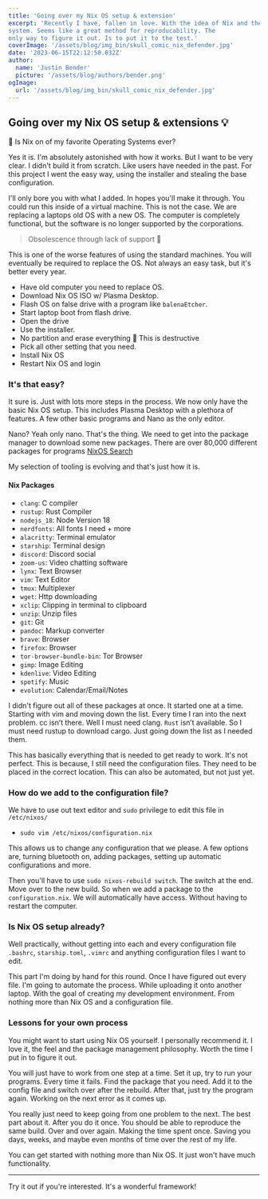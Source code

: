 ```yaml
---
title: 'Going over my Nix OS setup & extension'
excerpt: 'Recently I have, fallen in love. With the idea of Nix and the operating
system. Seems like a great method for reproducability. The
only way to figure it out. Is to put it to the test.'
coverImage: '/assets/blog/img_bin/skull_comic_nix_defender.jpg'
date: '2023-06-15T22:12:50.032Z'
author:
  name: 'Justin Bender'
  picture: '/assets/blog/authors/bender.png'
ogImage:
  url: '/assets/blog/img_bin/skull_comic_nix_defender.jpg'
---
```


## Going over my Nix OS setup & extensions 💡

💬 Is Nix on of my favorite Operating Systems ever?

Yes it is. I'm absolutely astonished with how it works. But I want to be
very clear. I didn't build it from scratch. Like users have needed in the
past. For this project I went the easy way, using the installer and
stealing the base configuration.

I'll only bore you with what I added. In hopes you'll make it through.
You could run this inside of a virtual machine. This is not the case. We
are replacing a laptops old OS with a new OS. The computer is completely
functional, but the software is no longer supported by the corporations.

> Obsolescence through lack of support 🤬

This is one of the worse features of using the standard machines. You
will eventually be required to replace the OS. Not always an easy task,
but it's better every year.

* Have old computer you need to replace OS.
* Download Nix OS ISO w/ Plasma Desktop.
* Flash OS on false drive with a program like `balenaEtcher`.
* Start laptop boot from flash drive.
* Open the drive
* Use the installer.
* No partition and erase everything 🛑 This is destructive
* Pick all other setting that you need.
* Install Nix OS
* Restart Nix OS and login

### It's that easy?

It sure is. Just with lots more steps in the process. We now only have
the basic Nix OS setup. This includes Plasma Desktop with a plethora of
features. A few other basic programs and Nano as the only editor.

Nano? Yeah only nano. That's the thing. We need to get into the package
manager to download some new packages. There are over 80,000 different
packages for programs [NixOS Search](https://search.nixos.org/packages)

My selection of tooling is evolving and that's just how it is.

#### Nix Packages

* `clang`: C compiler
* `rustup`: Rust Compiler
* `nodejs_18`: Node Version 18
* `nerdfonts`: All fonts I need + more
* `alacritty`: Terminal emulator
* `starship`: Terminal design
* `discord`: Discord social
* `zoom-us`: Video chatting software
* `lynx`: Text Browser
* `vim`: Text Editor
* `tmux`: Multiplexer
* `wget`: Http downloading
* `xclip`: Clipping in terminal to clipboard
* `unzip`: Unzip files
* `git`: Git
* `pandoc`: Markup converter
* `brave`: Browser
* `firefox`: Browser
* `tor-browser-bundle-bin`: Tor Browser
* `gimp`: Image Editing
* `kdenlive`: Video Editing
* `spotify`: Music
* `evolution`: Calendar/Email/Notes


I didn't figure out all of these packages at once. It started one at a
time. Starting with vim and moving down the list. Every time I ran into
the next problem. cc isn’t there. Well I must need clang. `Rust` isn’t
available. So I must need rustup to download cargo. Just going down the
list as I needed them.

This has basically everything that is needed to get ready to work. It's
not perfect. This is because, I still need the configuration files. They
need to be placed in the correct location. This can also be automated,
but not just yet.

### How do we add to the configuration file?

We have to use out text editor and `sudo` privilege to edit this file in
`/etc/nixos/`

* `sudo vim /etc/nixos/configuration.nix`

This allows us to change any configuration that we please. A few options
are, turning bluetooth on, adding packages, setting up automatic
configurations and more.

Then you'll have to use `sudo nixos-rebuild switch`. The switch at the
end. Move over to the new build. So when we add a package to the
`configuration.nix`. We will automatically have access. Without having
to restart the computer.

### Is Nix OS setup already?

Well practically, without getting into each and every configuration file
`.bashrc`, `starship.toml`, `.vimrc` and anything configuration files I
want to edit.

This part I'm doing by hand for this round. Once I have figured out
every file. I'm going to automate the process. While uploading it onto
another laptop. With the goal of creating my development environment.
From nothing more than Nix OS and a configuration file.

### Lessons for your own process

You might want to start using Nix OS yourself. I personally recommend
it. I love it, the feel and the package management philosophy. Worth the
time I put in to figure it out.

You will just have to work from one step at a time. Set it up, try to
run your programs. Every time it fails. Find the package that you need.
Add it to the config file and switch over after the rebuild. After that,
just try the program again. Working on the next error as it comes up.

You really just need to keep going from one problem to the next. The
best part about it. After you do it once. You should be able to
reproduce the same build. Over and over again. Making the time spent
once. Saving you days, weeks, and maybe even months of time over the
rest of my life.

You can get started with nothing more than Nix OS. It just won't have
much functionality.

---

Try it out if you're interested. It's a wonderful framework!

